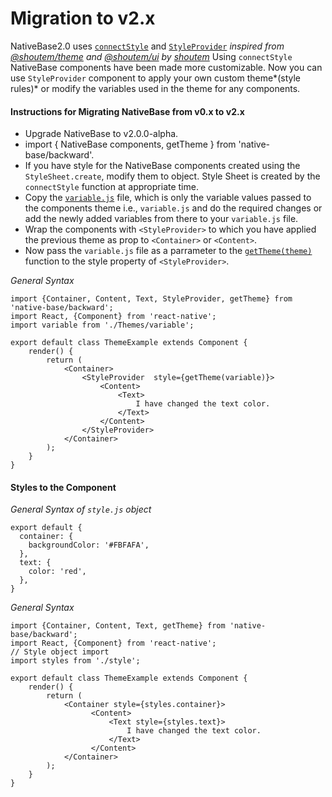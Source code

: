 # Migration to v2.x

NativeBase2.0 uses [<code>connectStyle</code>](/docs/customize/customComponent.md#connectStyle) and [<code>StyleProvider</code>](/docs/customize/customComponent.md#connectStyle) *inspired from [@shoutem/theme](https://github.com/shoutem/theme) and [@shoutem/ui](https://github.com/shoutem/ui) by [shoutem](http://www.shoutem.com/)*
Using <code>connectStyle</code> NativeBase components have been made more customizable.
Now you can use <code>StyleProvider</code> component to apply your own custom theme*(style rules)* or modify the variables used in the theme for any components.

#### Instructions for Migrating NativeBase from v0.x to v2.x

* Upgrade NativeBase to v2.0.0-alpha.
* import { NativeBase components, getTheme } from 'native-base/backward'.
* If you have style for the NativeBase components created using the <code>StyleSheet.create</code>, modify them to object. Style Sheet is created by the <code>connectStyle</code> function at appropriate time.
* Copy the [<code>variable.js</code>](https://github.com/GeekyAnts/NativeBase/blob/v2.0-alpha1/theme/variables.js) file, which is only the variable values passed to the components theme i.e., <code>variable.js</code> and do the required changes or add the newly added variables from there to your <code>variable.js</code> file.
* Wrap the components with <code>&lt;StyleProvider></code> to which you have applied the previous theme as prop to  <code>&lt;Container></code> or <code>&lt;Content></code>.
* Now pass the <code>variable.js</code> file as a parrameter to the [<code>getTheme(theme)</code>](https://github.com/GeekyAnts/NativeBase/tree/v2.0-alpha1/theme) function to the style property of <code>&lt;StyleProvider></code>.


*General Syntax*

<pre class="line-numbers"><code class="language-jsx">import {Container, Content, Text, StyleProvider, getTheme} from 'native-base/backward';
import React, {Component} from 'react-native';
import variable from './Themes/variable';
​
export default class ThemeExample extends Component {
    render() {
        return (
            &lt;Container>
                &lt;StyleProvider  style={getTheme(variable)}>
                    &lt;Content>
                        &lt;Text>
                            I have changed the text color.
                        &lt;/Text>
                    &lt;/Content>
                &lt;/StyleProvider>
            &lt;/Container>
        );
    }
}</code></pre>

#### Styles to the Component

*General Syntax of <code>style.js</code> object*

<pre class="line-numbers"><code class="language-jsx">export default {
  container: {
    backgroundColor: '#FBFAFA',
  },
  text: {
    color: 'red',
  },
}</code></pre>

*General Syntax*

<pre class="line-numbers"><code class="language-jsx">import {Container, Content, Text, getTheme} from 'native-base/backward';
import React, {Component} from 'react-native';
// Style object import
import styles from './style';
​
export default class ThemeExample extends Component {
    render() {
        return (
            &lt;Container style={styles.container}>
                  &lt;Content>
                      &lt;Text style={styles.text}>
                          I have changed the text color.
                      &lt;/Text>
                  &lt;/Content>
            &lt;/Container>
        );
    }
}</code></pre>
